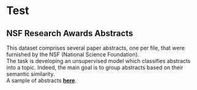 # Test
## NSF Research Awards Abstracts 
This dataset comprises several paper abstracts, one per file, that were furnished by the NSF (National Science Foundation). <br>
The task is developing an unsupervised model which classifies abstracts into a topic. Indeed, the main goal is to group abstracts based on their semantic similarity.  <br>
A sample of abstracts __[here](https://www.nsf.gov/awardsearch/download?DownloadFileName=2020&All=true)__. 


